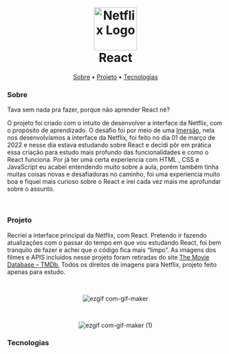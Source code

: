 <h1 align="center">
    <img alt="Netflix Logo" src="https://logodownload.org/wp-content/uploads/2014/10/netflix-logo-5.png" height="100px"/>
    <br />
  React
</h1>

<p align="center">
  <a href="#sobre">Sobre</a> •
  <a href="#projeto">Projeto</a> •
  <a href="#tecnologias">Tecnologias</a> 
</p>

### Sobre
Tava sem nada pra fazer, porque não aprender React né?

O projeto foi criado com o intuito de desenvolver a interface da Netflix, com o propósito de aprendizado. O desafio foi por meio de uma [Imersão](https://www.youtube.com/watch?v=tBweoUiMsDg&ab_channel=BoniekyLacerda), nela nos desenvolvíamos a interface da Netflix, foi feito no dia 01 de março de 2022 e nesse dia estava estudando sobre React e decidi pôr em prática essa criação para estudo mais profundo das funcionalidades e como o React funciona. Por já ter uma certa experiencia com HTML , CSS e JavaScript eu acabei entendendo muito sobre a aula, porém também tinha muitas coisas novas e desafiadoras no caminho, foi uma experiencia muito boa e fiquei mais curioso sobre o React e irei cada vez mais me aprofundar sobre o assunto. 

<br>

### Projeto

Recriei a interface principal da Netflix, com React. Pretendo ir fazendo atualizações com o passar do tempo em que vou estudando React, foi bem tranquilo de fazer e achei que o código fica mais “limpo”.
As imagens dos filmes e APIS incluídos nesse projeto foram retiradas do site [The Movie Database – TMDb.](https://www.themoviedb.org/?language=pt-BR)
Todos os direitos de imagens para Netflix, projeto feito apenas para estudo. 

<br />

<div align="center">
  
  ![ezgif com-gif-maker](https://user-images.githubusercontent.com/89918568/156274650-cd0b149f-d556-42e2-a736-a2d6a40814c5.gif)
  
  <br />
  
  ![ezgif com-gif-maker (1)](https://user-images.githubusercontent.com/89918568/156275859-80b165fa-dc37-4ac6-b54c-8e3add3da8d5.gif)

</div>

### Tecnologias

<br />

